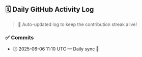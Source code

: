## 🗓️ Daily GitHub Activity Log

> 🤖 Auto-updated log to keep the contribution streak alive!

### ✅ Commits

- 🕒 2025-06-06 11:10 UTC — Daily sync 🌿

